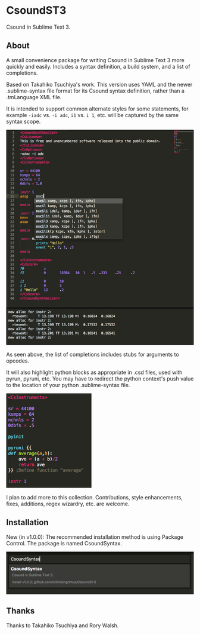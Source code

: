 # CsoundST3

Csound in Sublime Text 3.

## About

A small convenience package for writing Csound in Sublime Text 3 more quickly and easily. Includes a syntax definition, a build system, and a list of completions.

Based on Takahiko Tsuchiya's work. This version uses YAML and the newer .sublime-syntax file format for its Csound syntax definition, rather than a .tmLanguage XML file.

It is intended to support common alternate styles for some statements, for example `-iadc` vs. `-i adc`, `i1` vs. `i 1`, etc. will be captured by the same syntax scope.

![Csound ST3 Example](Images/CsoundST3_Example.png)

As seen above, the list of completions includes stubs for arguments to opcodes.

It will also highlight python blocks as appropriate in .csd files, used with pyrun, pyruni, etc. You may have to redirect the python context's push value to the location of your python .sublime-syntax file.

![Csound ST3 Python Example](Images/CsoundST3_PyExample.png)

I plan to add more to this collection. Contributions, style enhancements, fixes, additions, regex wizardry, etc. are welcome.

## Installation

New (in v1.0.0): The recommended installation method is using Package Control. The package is named CsoundSyntax.

![CsoundSyntax Package Control Installation](Images/CsoundPackage.png)

## Thanks

Thanks to Takahiko Tsuchiya and Rory Walsh.